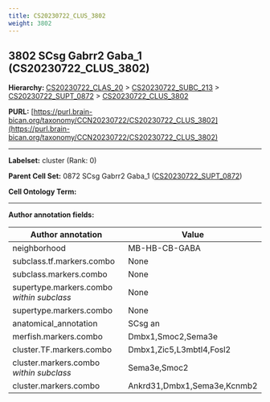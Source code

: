 ```yaml
---
title: CS20230722_CLUS_3802
weight: 3802
---
```

## 3802 SCsg Gabrr2 Gaba_1 (CS20230722_CLUS_3802)
<b>Hierarchy: </b>
[CS20230722_CLAS_20](../CS20230722_CLAS_20) >
[CS20230722_SUBC_213](../CS20230722_SUBC_213) >
[CS20230722_SUPT_0872](../CS20230722_SUPT_0872) >
[CS20230722_CLUS_3802](../CS20230722_CLUS_3802)

**PURL:** [https://purl.brain-bican.org/taxonomy/CCN20230722/CS20230722_CLUS_3802](https://purl.brain-bican.org/taxonomy/CCN20230722/CS20230722_CLUS_3802)

---


**Labelset:** cluster (Rank: 0)

**Parent Cell Set:** 0872 SCsg Gabrr2 Gaba_1 ([CS20230722_SUPT_0872](../CS20230722_SUPT_0872))



**Cell Ontology Term:** 

[MARKER GENES.]: #


---

[TRANSFERRED ANNOTATIONS.]: #


[AUTHOR ANNOTATION FIELDS.]: #


**Author annotation fields:**

| Author annotation | Value |
|-------------------|-------|
|neighborhood|MB-HB-CB-GABA|
|subclass.tf.markers.combo|None|
|subclass.markers.combo|None|
|supertype.markers.combo _within subclass_|None|
|supertype.markers.combo|None|
|anatomical_annotation|SCsg an|
|merfish.markers.combo|Dmbx1,Smoc2,Sema3e|
|cluster.TF.markers.combo|Dmbx1,Zic5,L3mbtl4,Fosl2|
|cluster.markers.combo _within subclass_|Sema3e,Smoc2|
|cluster.markers.combo|Ankrd31,Dmbx1,Sema3e,Kcnmb2|
